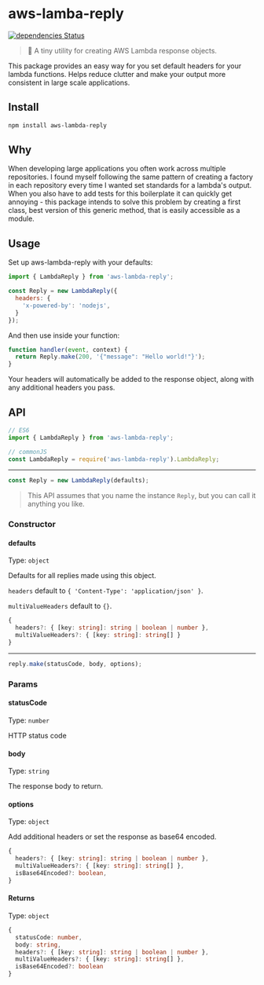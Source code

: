 # aws-lamba-reply

[![dependencies Status](https://david-dm.org/c-bandy/aws-lambda-reply/status.svg)](https://david-dm.org/c-bandy/aws-lambda-reply)

>💬 A tiny utility for creating AWS Lambda response objects.

This package provides an easy way for you set default headers for your lambda functions. Helps reduce clutter and make
your output more consistent in large scale applications.

## Install

```bash
npm install aws-lambda-reply
```

## Why

When developing large applications you often work across multiple repositories. I found myself following the same
pattern of creating a factory in each repository every time I wanted set standards for a lambda's output. When you also
have to add tests for this boilerplate it can quickly get annoying - this package intends to solve this problem by
creating a first class, best version of this generic method, that is easily accessible as a module.

## Usage

Set up aws-lambda-reply with your defaults:

```javascript
import { LambdaReply } from 'aws-lambda-reply';

const Reply = new LambdaReply({
  headers: {
    'x-powered-by': 'nodejs',
  }
});
```

And then use inside your function:

```javascript
function handler(event, context) {
  return Reply.make(200, '{"message": "Hello world!"}');
}
```

Your headers will automatically be added to the response object, along with any additional headers you pass.

## API

```js
// ES6
import { LambdaReply } from 'aws-lambda-reply';

// commonJS
const LambdaReply = require('aws-lambda-reply').LambdaReply;
```

---

```javascript
const Reply = new LambdaReply(defaults);
```

>This API assumes that you name the instance `Reply`, but you can call it anything you like.

### Constructor

#### defaults

Type: `object`

Defaults for all replies made using this object.

`headers` default to `{ 'Content-Type': 'application/json' }`.

`multiValueHeaders` default to `{}`.

```typescript
{
  headers?: { [key: string]: string | boolean | number },
  multiValueHeaders?: { [key: string]: string[] }
}
```

---

```js
reply.make(statusCode, body, options);
```

### Params

#### statusCode

Type: `number`

HTTP status code

#### body

Type: `string`

The response body to return.

#### options

Type: `object`

Add additional headers or set the response as base64 encoded.

```typescript
{
  headers?: { [key: string]: string | boolean | number },
  multiValueHeaders?: { [key: string]: string[] },
  isBase64Encoded?: boolean,
}
```

#### Returns

Type: `object`

```typescript
{
  statusCode: number,
  body: string,
  headers?: { [key: string]: string | boolean | number },
  multiValueHeaders?: { [key: string]: string[] },
  isBase64Encoded?: boolean
}
```
